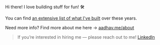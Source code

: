 Hi there! I love building stuff for fun! 🛠️

You can find [an extensive list of what I've built](https://aadhav.me/projects) over these years.

Need more info? Find more about me here → [aadhav.me/about](https://aadhav.me/about)

> If you’re interested in hiring me — please reach out to me! [LinkedIn](https://linkedin.com/in/aadhav-vignesh)
